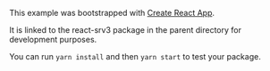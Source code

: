 This example was bootstrapped with [Create React App](https://github.com/facebook/create-react-app).

It is linked to the react-srv3 package in the parent directory for development purposes.

You can run `yarn install` and then `yarn start` to test your package.
